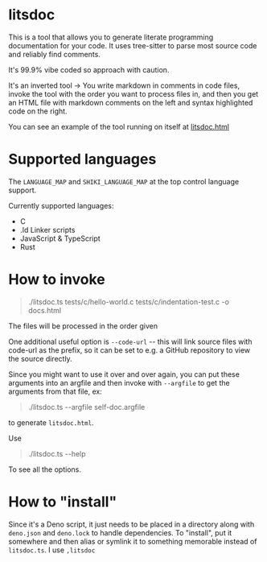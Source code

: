# litsdoc

This is a tool that allows you to generate literate programming documentation for your code. It uses
tree-sitter to parse most source code and reliably find comments.

It's 99.9% vibe coded so approach with caution.

It's an inverted tool -> You write markdown in comments in code files, invoke the tool with the
order you want to process files in, and then you get an HTML file with markdown comments on the left
and syntax highlighted code on the right. 

You can see an example of the tool running on itself at
[litsdoc.html](https://upvalue.github.io/litsdoc/litsdoc.html)

# Supported languages

The `LANGUAGE_MAP` and `SHIKI_LANGUAGE_MAP` at the top control language support.

Currently supported languages:
- C 
- .ld Linker scripts
- JavaScript & TypeScript
- Rust

# How to invoke

> ./litsdoc.ts tests/c/hello-world.c tests/c/indentation-test.c -o docs.html

The files will be processed in the order given

One additional useful option is `--code-url` -- this will link source files with code-url as the
prefix, so it can be set to e.g. a GitHub repository to view the source directly.

Since you might want to use it over and over again, you can put these arguments into an argfile and
then invoke with `--argfile` to get the arguments from that file, ex:

> ./litsdoc.ts --argfile self-doc.argfile 

to generate `litsdoc.html`.

Use

> ./litsdoc.ts --help

To see all the options.

# How to "install"

Since it's a Deno script, it just needs to be placed in a directory along with `deno.json` and
`deno.lock` to handle dependencies. To "install", put it somewhere and then alias or symlink it to
something memorable instead of `litsdoc.ts`. I use `,litsdoc`

